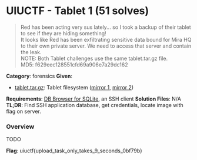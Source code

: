# UIUCTF - Tablet 1 (51 solves)

> Red has been acting very sus lately... so I took a backup of their tablet to see if they are hiding something!
<br>It looks like Red has been exfiltrating sensitive data bound for Mira HQ to their own private server. We need to access that server and contain the leak.
<br>NOTE: Both Tablet challenges use the same tablet.tar.gz file.
<br>MD5: f629eec128551cfd69a906e7a29dc162

**Category**: forensics
**Given**: 
- [tablet.tar.gz](https://drive.google.com/file/d/1KcRzBZRA1VbuyzR6fVaibLgJQ11dD737/view): Tablet filesystem ([mirror 1](https://www.dropbox.com/s/1m7n1pyvq6xgwfb/tablet.tar.gz?dl=0), [mirror 2](https://mega.nz/file/9sFwjRiL#VdiMK50ION61Ll3O583TrQ3nqpxfMsM-hLXtUrUtfYU))

**Requirements**: [DB Browser for SQLite](https://sqlitebrowser.org/), an SSH client
**Solution Files**: N/A
**TL;DR**: Find SSH application database, get credentials, locate image with flag on server.

### Overview
TODO

**Flag**: uiuctf{upload_task_only_takes_9_seconds_0bf79b}